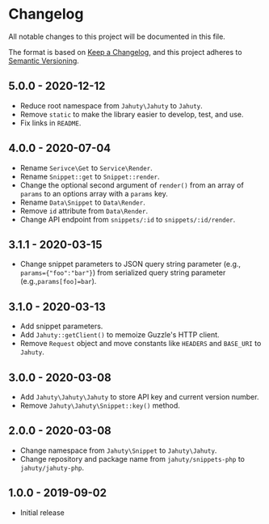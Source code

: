 # Changelog
All notable changes to this project will be documented in this file.

The format is based on [Keep a Changelog](https://keepachangelog.com/en/1.0.0/), and this project adheres to [Semantic Versioning](https://semver.org/spec/v2.0.0.html).

## 5.0.0 - 2020-12-12

- Reduce root namespace from `Jahuty\Jahuty` to `Jahuty`.
- Remove `static` to make the library easier to develop, test, and use.
- Fix links in `README`.

## 4.0.0 - 2020-07-04

- Rename `Serivce\Get` to `Service\Render`.
- Rename `Snippet::get` to `Snippet::render`.
- Change the optional second argument of `render()` from an array of `params` to an options array with a `params` key.
- Rename `Data\Snippet` to `Data\Render`.
- Remove `id` attribute from `Data\Render`.
- Change API endpoint from `snippets/:id` to `snippets/:id/render`.

## 3.1.1 - 2020-03-15

- Change snippet parameters to JSON query string parameter (e.g., `params={"foo":"bar"}`) from serialized query string parameter (e.g.,`params[foo]=bar`).

## 3.1.0 - 2020-03-13

- Add snippet parameters.
- Add `Jahuty::getClient()` to memoize Guzzle's HTTP client.
- Remove `Request` object and move constants like `HEADERS` and `BASE_URI` to `Jahuty`.

## 3.0.0 - 2020-03-08

- Add `Jahuty\Jahuty\Jahuty` to store API key and current version number.
- Remove `Jahuty\Jahuty\Snippet::key()` method.

## 2.0.0 - 2020-03-08

- Change namespace from `Jahuty\Snippet` to `Jahuty\Jahuty`.
- Change repository and package name from `jahuty/snippets-php` to `jahuty/jahuty-php`.

## 1.0.0 - 2019-09-02

- Initial release
